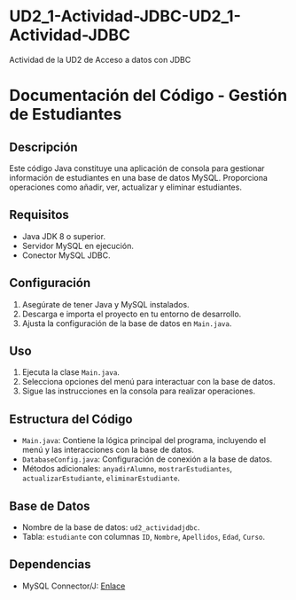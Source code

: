 # UD2_1-Actividad-JDBC-UD2_1-Actividad-JDBC
Actividad de la UD2 de Acceso a datos con JDBC
# Documentación del Código - Gestión de Estudiantes

## Descripción
Este código Java constituye una aplicación de consola para gestionar información de estudiantes en una base de datos MySQL. Proporciona operaciones como añadir, ver, actualizar y eliminar estudiantes.

## Requisitos
- Java JDK 8 o superior.
- Servidor MySQL en ejecución.
- Conector MySQL JDBC.

## Configuración
1. Asegúrate de tener Java y MySQL instalados.
2. Descarga e importa el proyecto en tu entorno de desarrollo.
3. Ajusta la configuración de la base de datos en `Main.java`.

## Uso
1. Ejecuta la clase `Main.java`.
2. Selecciona opciones del menú para interactuar con la base de datos.
3. Sigue las instrucciones en la consola para realizar operaciones.

## Estructura del Código
- `Main.java`: Contiene la lógica principal del programa, incluyendo el menú y las interacciones con la base de datos.
- `DatabaseConfig.java`: Configuración de conexión a la base de datos.
- Métodos adicionales: `anyadirAlumno`, `mostrarEstudiantes`, `actualizarEstudiante`, `eliminarEstudiante`.

## Base de Datos
- Nombre de la base de datos: `ud2_actividadjdbc`.
- Tabla: `estudiante` con columnas `ID`, `Nombre`, `Apellidos`, `Edad`, `Curso`.

## Dependencias
- MySQL Connector/J: [Enlace](https://dev.mysql.com/downloads/connector/j/)
